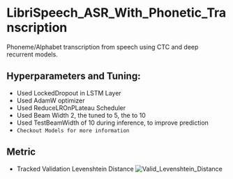 # LibriSpeech_ASR_With_Phonetic_Transcription
 Phoneme/Alphabet transcription from speech using CTC and deep recurrent models.

## Hyperparameters and Tuning:
- Used LockedDropout in LSTM Layer
- Used AdamW optimizer
- Used ReduceLROnPLateau Scheduler
- Used Beam Width 2, the tuned to 5, the to 10
- Used TestBeamWidth of 10 during inference, to improve prediction
- `Checkout Models for more information`

## Metric
- Tracked Validation Levenshtein Distance
![Valid_Levenshtein_Distance](metric/valid_levenshtein_distance)
